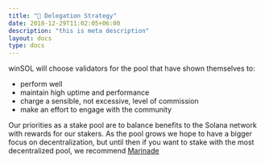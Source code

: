 ```yaml
---
title: "🤖 Delegation Strategy"
date: 2018-12-29T11:02:05+06:00
description: "this is meta description"
layout: docs
type: docs
---
```


winSOL will choose validators for the pool that have shown themselves to:
* perform well
* maintain high uptime and performance
* charge a sensible, not excessive, level of commission
* make an effort to engage with the community

Our priorities as a stake pool are to balance benefits to the Solana network with rewards for our stakers. As the pool grows we hope to have a bigger focus on decentralization, but until then if you want to stake with the most decentralized pool, we recommend [Marinade](https://marinade.finance)